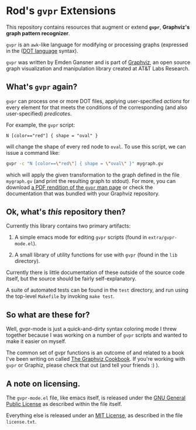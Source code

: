 # Rod's `gvpr` Extensions

This repository contains resources that augment or extend **`gvpr`**, **Graphviz's graph pattern recognizer**.

`gvpr` is an `awk`-like language for modifying or processing graphs (expressed in the ([DOT language](http://www.graphviz.org/doc/info/lang.html) syntax).

`gvpr` was written by Emden Gansner and is part of [Graphviz](http://graphviz.org/), an open source graph visualization and manipulation library created at AT&T Labs Research.

## What's `gvpr` again?

`gvpr` can process one or more DOT files, applying user-specified *actions* for every element for that meets the conditions of the corresponding (and also user-specified) *predicates*.

For example, the `gvpr` script:

```.gvpr
N [color=="red"] { shape = "oval" }
```

will change the shape of every red node to `oval`.  To use this script, we can issue a command like:


```.bash .console .sh
gvpr -c "N [color==\"red\"] { shape = \"oval\" }" mygraph.gv
```

which will apply the given transformation to the graph defined in the file `mygraph.gv` (and print the resulting graph to stdout).  For more, you can download [a PDF rendition of the `gvpr` man page](http://www.graphviz.org/pdf/gvpr.1.pdf) or check the documentation that was bundled with your Graphviz repository.

## Ok, what's *this* repository then?

Currently this library contains two primary artifacts:

1. A simple emacs mode for editing `gvpr` scripts (found in `extra/gvpr-mode.el`).

2. A small library of utility functions for use with `gvpr` (found in the `lib` directory).

Currently there is little documentation of these outside of the source code itself, but the source should be fairly self-explanatory.

A suite of automated tests can be found in the `test` directory, and run using the top-level `Makefile` by invoking `make test`.

## So what are these for?

Well, gvpr-mode is just a quick-and-dirty syntax coloring mode I threw together because I was working on a number of `gvpr` scripts and wanted to make it easier on myself.

The common set of gvpr functions is an outcome of and related to a book I've been writing on called [The Graphviz Cookbook](http://noumlaut.com/graphviz-cookbook).  If you're working with `gvpr` or Graphiz, please check that out (and tell your friends :) ).

## A note on licensing.

The `gvpr-mode.el` file, like emacs itself, is released under the [GNU General Public License](http://www.gnu.org/licenses/) as described within the file itself.

Everything else is released under an [MIT License](http://opensource.org/licenses/mit-license.php), as described in the file `license.txt`.
